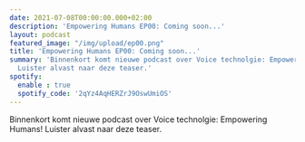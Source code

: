 ```yaml
---
date: 2021-07-08T00:00:00.000+02:00
description: 'Empowering Humans EP00: Coming soon...'
layout: podcast
featured_image: "/img/upload/ep00.png"
title: 'Empowering Humans EP00: Coming soon...'
summary: 'Binnenkort komt nieuwe podcast over Voice technolgie: Empowering Humans!
  Luister alvast naar deze teaser.'
spotify:
  enable : true
  spotify_code: '2qYz4AqHERZrJ9OswUmiOS'
---
```

Binnenkort komt nieuwe podcast over Voice technolgie: Empowering Humans! Luister alvast naar deze teaser.